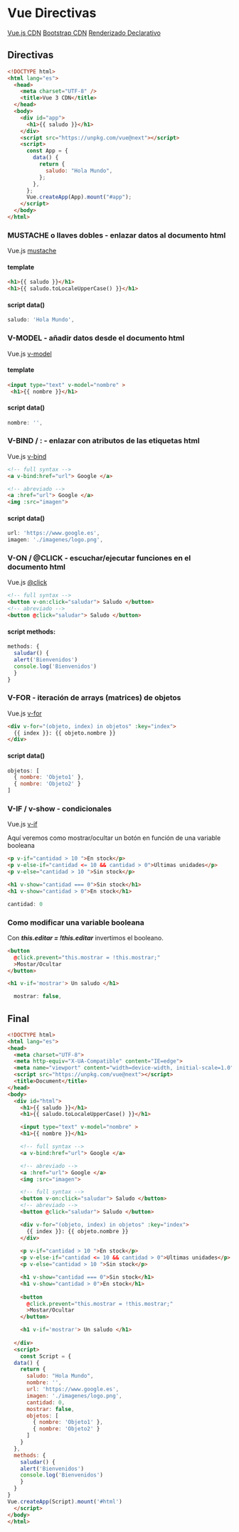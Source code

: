 # Vue Directivas

[Vue.js CDN](https://v3.vuejs.org/guide/installation.html#cdn)
[Bootstrap CDN](https://getbootstrap.com/docs/5.1/getting-started/introduction/)
[Renderizado Declarativo](https://v3.vuejs.org/guide/introduction.html#declarative-rendering)

## Directivas

```html
<!DOCTYPE html>
<html lang="es">
  <head>
    <meta charset="UTF-8" />
    <title>Vue 3 CDN</title>
  </head>
  <body>
    <div id="app">
      <h1>{{ saludo }}</h1>
    </div>
    <script src="https://unpkg.com/vue@next"></script>
    <script>
      const App = {
        data() {
          return {
            saludo: "Hola Mundo",
          };
        },
      };
      Vue.createApp(App).mount("#app");
    </script>
  </body>
</html>
```
### MUSTACHE o llaves dobles - enlazar datos al documento html

Vue.js [mustache](https://v3.vuejs.org/guide/template-syntax.html#interpolations)

#### template
```html
<h1>{{ saludo }}</h1>
<h1>{{ saludo.toLocaleUpperCase() }}</h1>
```

#### script data()
```js
saludo: 'Hola Mundo',
```
        
### V-MODEL - añadir datos desde el documento html

Vue.js [v-model](https://es.vuejs.org/v2/guide/components.html#Usando-v-model-en-Componentes)
#### template
```html
<input type="text" v-model="nombre" >
 <h1>{{ nombre }}</h1>

```

#### script data()
```js
nombre: '',
```
### V-BIND / : - enlazar con atributos de las etiquetas html

Vue.js [v-bind](https://es.vuejs.org/v2/guide/syntax.html)

```html
<!-- full syntax -->
<a v-bind:href="url"> Google </a>

<!-- abreviado -->
<a :href="url"> Google </a>
<img :src="imagen">
```
#### script data()
```js
url: 'https://www.google.es',
imagen: './imagenes/logo.png',
```
### V-ON / @CLICK - escuchar/ejecutar funciones en el documento html

Vue.js [@click](https://es.vuejs.org/v2/guide/syntax.html)

```html
<!-- full syntax -->
<button v-on:click="saludar"> Saludo </button>
<!-- abreviado -->
<button @click="saludar"> Saludo </button>
```
#### script methods:
```js
methods: {
  saludar() {
  alert('Bienvenidos')
  console.log('Bienvenidos')
  }
}
```

### V-FOR - iteración de arrays (matrices) de objetos

Vue.js [v-for](https://es.vuejs.org/v2/guide/list.html#Mapeando-una-matriz-a-elementos-con-v-for)

```html
<div v-for="(objeto, index) in objetos" :key="index">
  {{ index }}: {{ objeto.nombre }}
</div>
```
#### script data()
```js
objetos: [
  { nombre: 'Objeto1' },
  { nombre: 'Objeto2' }
]
```
### V-IF / v-show - condicionales

Vue.js [v-if](https://es.vuejs.org/v2/guide/conditional.html#v-if)

Aquí veremos como mostrar/ocultar un botón en función de una variable booleana

```html
<p v-if="cantidad > 10 ">En stock</p>
<p v-else-if="cantidad <= 10 && cantidad > 0">Ultimas unidades</p>
<p v-else="cantidad > 10 ">Sin stock</p>
```
```html
<h1 v-show="cantidad === 0">Sin stock</h1>
<h1 v-show="cantidad > 0">En stock</h1>
```
```js
cantidad: 0
```


### Como modificar una variable booleana

Con ***this.editar = !this.editar*** invertimos el booleano.

```html
<button 
  @click.prevent="this.mostrar = !this.mostrar;" 
  >Mostar/Ocultar
</button>

<h1 v-if='mostrar'> Un saludo </h1>
```
```js
  mostrar: false,
```
## Final
```html
<!DOCTYPE html>
<html lang="es">
<head>
  <meta charset="UTF-8">
  <meta http-equiv="X-UA-Compatible" content="IE=edge">
  <meta name="viewport" content="width=device-width, initial-scale=1.0">
  <script src="https://unpkg.com/vue@next"></script>
  <title>Document</title>
</head>
<body>
  <div id="html">
    <h1>{{ saludo }}</h1>
    <h1>{{ saludo.toLocaleUpperCase() }}</h1>

    <input type="text" v-model="nombre" >
    <h1>{{ nombre }}</h1>

    <!-- full syntax -->
    <a v-bind:href="url"> Google </a>

    <!-- abreviado -->
    <a :href="url"> Google </a>
    <img :src="imagen">

    <!-- full syntax -->
    <button v-on:click="saludar"> Saludo </button>
    <!-- abreviado -->
    <button @click="saludar"> Saludo </button>

    <div v-for="(objeto, index) in objetos" :key="index">
      {{ index }}: {{ objeto.nombre }}
    </div>
    
    <p v-if="cantidad > 10 ">En stock</p>
    <p v-else-if="cantidad <= 10 && cantidad > 0">Ultimas unidades</p>
    <p v-else="cantidad > 10 ">Sin stock</p>

    <h1 v-show="cantidad === 0">Sin stock</h1>
    <h1 v-show="cantidad > 0">En stock</h1>
    
    <button 
      @click.prevent="this.mostrar = !this.mostrar;" 
      >Mostar/Ocultar
    </button>

    <h1 v-if='mostrar'> Un saludo </h1>
    
  </div>
  <script>
    const Script = {
  data() {
    return {
      saludo: "Hola Mundo",
      nombre: '',
      url: 'https://www.google.es',
      imagen: './imagenes/logo.png',
      cantidad: 0,
      mostrar: false,
      objetos: [
        { nombre: 'Objeto1' },
        { nombre: 'Objeto2' }
      ]
    }
  },
  methods: {
    saludar() {
    alert('Bienvenidos')
    console.log('Bienvenidos')
    }
  }
}
Vue.createApp(Script).mount('#html')
  </script> 
</body>
</html>
```
